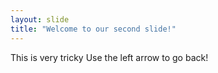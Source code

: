 ```yaml
---
layout: slide
title: "Welcome to our second slide!"
---
```

This is very tricky
Use the left arrow to go back!
